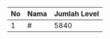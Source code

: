 | No | Nama            | Jumlah Level |
|----|-----------------|--------------|
| 1  | #    |    5840        |
